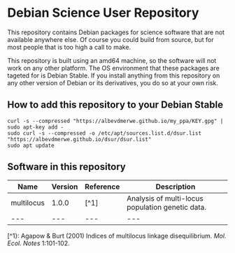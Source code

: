 # Debian Science User Repository

This repository contains Debian packages for science software that are not available anywhere else. Of course you could build from source, but for most people that is too high a call to make.

This repository is built using an amd64 machine, so the software will not work on any other platform. The OS environment that these packages are tageted for is Debian Stable. If you install anything from this repository on any other version of Debian or its derivatives, you do so at your own risk.

## How to add this repository to your Debian Stable

```
curl -s --compressed "https://albevdmerwe.github.io/my_ppa/KEY.gpg" | sudo apt-key add -
sudo curl -s --compressed -o /etc/apt/sources.list.d/dsur.list "https://albevdmerwe.github.io/dsur/dsur.list"
sudo apt update
```

## Software in this repository

| Name	       | Version	| Reference	| Description |
| ---	       | ---		| ---	      	| ---	      |
| multilocus   | 1.0.0		| [^1]		| Analysis of multi-locus population genetic data. |
| ---	       | ---		| ---		| ---	      |


[^1}: Agapow & Burt (2001) Indices of multilocus linkage disequilibrium. _Mol. Ecol. Notes_ 1:101-102.